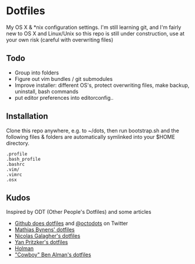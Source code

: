 Dotfiles
========

My OS X & \*nix configuration settings. 
I'm still learning git, and I'm fairly new to OS X and Linux/Unix so this repo is still under construction, use at your own risk (careful with overwriting files)

Todo
-----

* Group into folders
* Figure out vim bundles / git submodules
* Improve installer: different OS's, protect overwriting files, make backup, uninstall, bash commands
* put editor preferences into editorconfig..

Installation
------------

Clone this repo anywhere, e.g. to ~/dots, then run bootstrap.sh and the following files & folders are automatically symlinked into your $HOME directory.

    .profile
    .bash_profile
    .bashrc
    .vim/
    .vimrc
    .osx

Kudos
-----

Inspired by ODT (Other People's Dotfiles) and some articles

* [Github does dotfiles](http://dotfiles.github.io/) and [@octodots](http://www.twitter.com/octodots) on Twitter
* [Mathias Bynens' dotfiles](https://github.com/mathiasbynens/dotfiles)
* [Nicolas Galagher's dotfiles](https://github.com/necolas/dotfiles)
* [Yan Pritzker's dotfiles](https://github.com/skwp/dotfiles)
* [Holman](https://github.com/holman/dotfiles)
* ["Cowboy" Ben Alman's dotfiles](https://github.com/cowboy/dotfiles)

